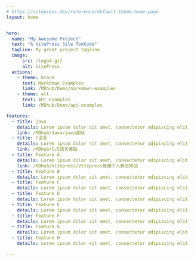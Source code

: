 ```yaml
---
# https://vitepress.dev/reference/default-theme-home-page
layout: home


hero:
  name: "My Awesome Project"
  text: "A VitePress Site TomCode" 
  tagline: My great project tagline
  image:
      src: /logo4.gif
      alt: VitePress
  actions:
    - theme: brand
      text: Markdown Examples
      link: /MDhub/Demo/markdown-examples
    - theme: alt
      text: API Examples
      link: /MDhub/Demo/api-examples

features:
  - title: java
    details: Lorem ipsum dolor sit amet, consectetur adipiscing elit
    link: /MDhub/Java/java基础
  - title: C语言
    details: Lorem ipsum dolor sit amet, consectetur adipiscing elit
    link: /MDhub/C/C语言基础
  - title: Feature A
    details: Lorem ipsum dolor sit amet, consectetur adipiscing elit
    link: /MDhub/Vitepress/Vitepress搭建个人静态网站
  - title: Feature B
    details: Lorem ipsum dolor sit amet, consectetur adipiscing elit
  - title: Feature C
    details: Lorem ipsum dolor sit amet, consectetur adipiscing elit
  - title: Feature D
    details: Lorem ipsum dolor sit amet, consectetur adipiscing elit
  - title: Feature E
    details: Lorem ipsum dolor sit amet, consectetur adipiscing elit
  - title: Feature F
    details: Lorem ipsum dolor sit amet, consectetur adipiscing elit
  - title: Feature G
    details: Lorem ipsum dolor sit amet, consectetur adipiscing elit
  - title: Feature H
    details: Lorem ipsum dolor sit amet, consectetur adipiscing elit
    
---
```


